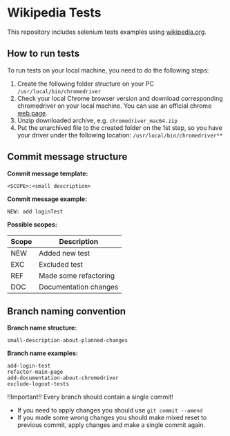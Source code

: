 # Wikipedia Tests

This repository includes selenium tests examples using [wikipedia.org](https://www.wikipedia.org/).

## How to run tests

To run tests on your local machine, you need to do the following steps:
1) Create the following folder structure on your PC
`/usr/local/bin/chromedriver`
2) Check your local Chrome browser version and download corresponding chromedriver on your local machine.
   You can use an official chrome [web page](https://chromedriver.storage.googleapis.com/index.html).
3) Unzip downloaded archive, e.g. `chromedriver_mac64.zip`
4) Put the unarchived file to the created folder on the 1st step, so you have your driver under the following location:
`/usr/local/bin/chromedriver**`

## Commit message structure

**Commit message template:**
```
<SCOPE>:<small description>
```

**Commit message example:**
```
NEW: add loginTest
```

**Possible scopes:**

| Scope | Description           |
|-------|-----------------------|
| NEW   | Added new test        |
| EXC   | Excluded test         |
| REF   | Made some refactoring |
| DOC   | Documentation changes |


## Branch naming convention

**Branch name structure:**
```
small-description-about-planned-changes
```

**Branch name examples:**
```
add-login-test
refactor-main-page
add-documentation-about-chromedriver
exclude-logout-tests
```

‼️Important‼️ 
Every branch should contain a single commit!
- If you need to apply changes you should use `git commit --amend`
- If you made some wrong changes you should make mixed reset to previous commit, apply changes and make a single commit again.   
